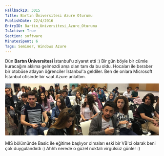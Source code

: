 ```yaml
---
FallbackID: 3015
Title: Bartın Üniversitesi Azure Oturumu
PublishDate: 22/4/2016
EntryID: Bartin_Universitesi_Azure_Oturumu
IsActive: True
Section: software
MinutesSpent: 6
Tags: Seminer, Windows Azure
---
```

Dün **Bartın Üniversitesi** İstanbul'u ziyaret etti :) Bir gün böyle bir cümle kuracağım aklıma gelmezdi ama olan tam da bu oldu. Hocaları ile beraber bir otobüse atlayan öğrenciler İstanbul'a geldiler. Ben de onlara Microsoft İstanbul ofisinde bir saat Azure anlattım. 

![](media/Bartin_Universitesi_Azure_Oturumu/bartin-universitesi.jpg)

MIS bölümünde Basic ile eğitime başlıyor olmaları eski bir VB'ci olarak beni çok duygulandırdı :) Ahhh nerede o güzel noktalı virgülsüz günler :)

